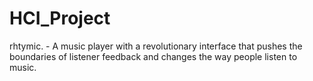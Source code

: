 # HCI_Project
rhtymic. - A music player with a revolutionary interface that pushes the boundaries of listener feedback and changes the way people listen to music.
